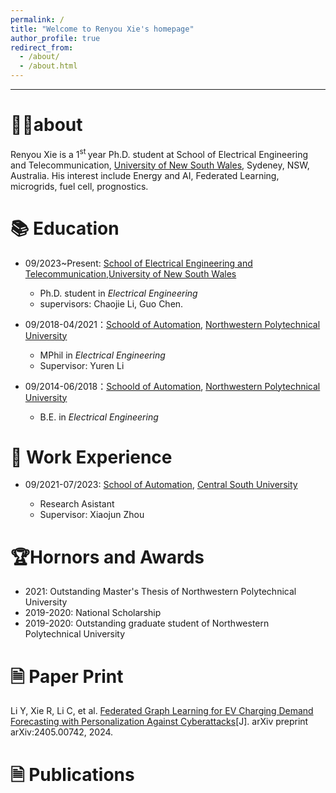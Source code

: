 ```yaml
---
permalink: /
title: "Welcome to Renyou Xie's homepage"
author_profile: true
redirect_from: 
  - /about/
  - /about.html
---
```

---


# 👨‍🎓about

Renyou Xie is a 1<sup>st </sup> year Ph.D. student at School of Electrical Engineering and Telecommunication, [University of New South Wales](https://www.unsw.edu.au/), Sydeney, NSW, Australia. His interest include Energy and AI, Federated Learning, microgrids, fuel cell, prognostics.

# 📚︎ Education
- 09/2023~Present: [School of Electrical Engineering and Telecommunication](https://www.unsw.edu.au/engineering/our-schools/electrical-engineering-telecommunications),[University of New South Wales](https://www.unsw.edu.au/)

  * Ph.D. student in *Electrical Engineering*
  * supervisors: Chaojie Li, Guo Chen. 

- 09/2018-04/2021：[Schoold of Automation](https://zdhxy.nwpu.edu.cn/), [Northwestern Polytechnical University](https://www.nwpu.edu.cn/)

  * MPhil in *Electrical Engineering*
  * Supervisor: Yuren Li

- 09/2014-06/2018：[Schoold of Automation](https://zdhxy.nwpu.edu.cn/), [Northwestern Polytechnical University](https://www.nwpu.edu.cn/)

  * B.E. in *Electrical Engineering*

# 🏫 Work Experience
- 09/2021-07/2023: [School of Automation](https://soa.csu.edu.cn/), [Central South University](https://www.csu.edu.cn/)

  * Research Asistant
  * Supervisor: Xiaojun Zhou

# 🏆︎Hornors and Awards

- 2021: Outstanding Master's Thesis of Northwestern Polytechnical University
- 2019-2020: National Scholarship
- 2019-2020: Outstanding graduate student of Northwestern Polytechnical University

# 🗎 Paper Print
Li Y, Xie R, Li C, et al. [Federated Graph Learning for EV Charging Demand Forecasting with Personalization Against Cyberattacks](https://arxiv.org/abs/2405.00742)[J]. arXiv preprint arXiv:2405.00742, 2024.

# 🗎 Publications
